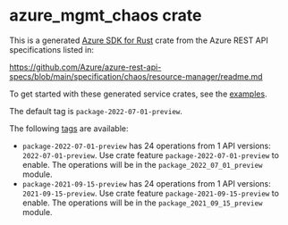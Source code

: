 # azure_mgmt_chaos crate

This is a generated [Azure SDK for Rust](https://github.com/Azure/azure-sdk-for-rust) crate from the Azure REST API specifications listed in:

https://github.com/Azure/azure-rest-api-specs/blob/main/specification/chaos/resource-manager/readme.md

To get started with these generated service crates, see the [examples](https://github.com/Azure/azure-sdk-for-rust/blob/main/services/README.md#examples).

The default tag is `package-2022-07-01-preview`.

The following [tags](https://github.com/Azure/azure-sdk-for-rust/blob/main/services/tags.md) are available:

- `package-2022-07-01-preview` has 24 operations from 1 API versions: `2022-07-01-preview`. Use crate feature `package-2022-07-01-preview` to enable. The operations will be in the `package_2022_07_01_preview` module.
- `package-2021-09-15-preview` has 24 operations from 1 API versions: `2021-09-15-preview`. Use crate feature `package-2021-09-15-preview` to enable. The operations will be in the `package_2021_09_15_preview` module.